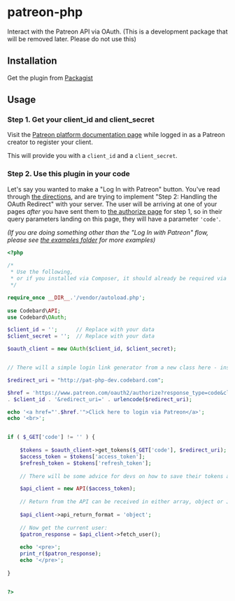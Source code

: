 # patreon-php
Interact with the Patreon API via OAuth. (This is a development package that will be removed later. Please do not use this)

## Installation

Get the plugin from [Packagist](https://packagist.org/packages/patreon/patreon)

## Usage
### Step 1. Get your client_id and client_secret
Visit the [Patreon platform documentation page](https://www.patreon.com/platform/documentation)
while logged in as a Patreon creator to register your client.

This will provide you with a `client_id` and a `client_secret`.

### Step 2. Use this plugin in your code
Let's say you wanted to make a "Log In with Patreon" button.
You've read through [the directions](https://www.patreon.com/platform/documentation/oauth),
and are trying to implement "Step 2: Handling the OAuth Redirect" with your server.
The user will be arriving at one of your pages *after* you have sent them to [the authorize page](www.patreon.com/oauth2/authorize) for step 1,
so in their query parameters landing on this page,
they will have a parameter `'code'`.

_(If you are doing something other than the "Log In with Patreon" flow, please see [the examples folder](examples) for more examples)_

```php
<?php
 
/*
 * Use the following,
 * or if you installed via Composer, it should already be required via autoloader
 */

require_once __DIR__.'/vendor/autoload.php';
 
use Codebard\API;
use Codebard\OAuth;

$client_id = '';      // Replace with your data
$client_secret = '';  // Replace with your data

$oauth_client = new OAuth($client_id, $client_secret);


// There will a simple login link generator from a new class here - instead of the makeshift code below

$redirect_uri = "http://pat-php-dev.codebard.com";

$href = 'https://www.patreon.com/oauth2/authorize?response_type=code&client_id=' 
. $client_id . '&redirect_uri=' . urlencode($redirect_uri);

echo '<a href="'.$href.'">Click here to login via Patreon</a>';
echo '<br>';


if ( $_GET['code'] != '' ) {
		
	$tokens = $oauth_client->get_tokens($_GET['code'], $redirect_uri);
	$access_token = $tokens['access_token'];
	$refresh_token = $tokens['refresh_token'];
	
	// There will be some advice for devs on how to save their tokens and match it to their users here

	$api_client = new API($access_token);
	
	// Return from the API can be received in either array, object or JSON formats by setting the return format. It defaults to array if not specifically set. Specifically setting return format is not necessary. Below is shown as an example of having the return parsed as an object. If there is anyone using Art4 JSON parser lib or any other parser, they can just set the API return to JSON and then have the return parsed by that parser
	
	$api_client->api_return_format = 'object';
	
	// Now get the current user:
	$patron_response = $api_client->fetch_user();
	
	echo '<pre>';
	print_r($patron_response);
	echo '</pre>';
	
}


?>
```
